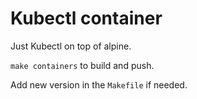 # Kubectl container

Just Kubectl on top of alpine.

`make containers` to build and push.

Add new version in the `Makefile` if needed.
